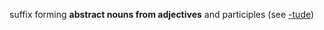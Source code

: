 suffix forming **abstract nouns from adjectives** and participles (see [-tude](https://www.etymonline.com/word/-tude "Etymology, meaning and definition of -tude"))